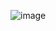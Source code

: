 
![image](https://github.com/anhph95/Bio-Geoinformatics/assets/88524921/1f5093ad-c305-43c1-a340-ac91186467d6)
